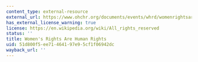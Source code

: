 ```yaml
---
content_type: external-resource
external_url: https://www.ohchr.org/documents/events/whrd/womenrightsarehr.pdf
has_external_license_warning: true
license: https://en.wikipedia.org/wiki/All_rights_reserved
status: ''
title: Women's Rights Are Human Rights
uid: 51d800f5-ee71-4641-97e9-5cf1f06942dc
wayback_url: ''
---
```

